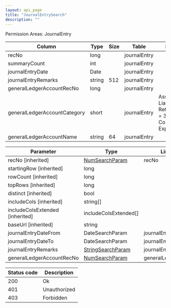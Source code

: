 ```yaml
---
layout: api_page
title: "JournalEntrySearch"
description: ""
---
```




Permission Areas: JournalEntry

| Column | Type | Size | Table | Description |
| ------ | ---- | ---- | ----- | ----------- |
| recNo | long |  | journalEntry | 
| summaryCount | int |  | journalEntry | 
| journalEntryDate | Date |  | journalEntry | 
| journalEntryRemarks | string | 512 | journalEntry | 
| generalLedgerAccountRecNo | long |  | journalEntry | 
| generalLedgerAccountCategory | short |  | journalEntry | Assets = 1, Liabilities = 2, RetainedEarnings = 3, Sales = 4, CostOfSales = 5, Expenses = 6
| generalLedgerAccountName | string | 64 | journalEntry | 

| Parameter | Type | Linked Column | Description |
| --------- | ---- | ------------- | ----------- |
| recNo [inherited] | [NumSearchParam](NumSearchParam) | recNo | 
| startingRow [inherited] | long |  | 
| rowCount [inherited] | long |  | 
| topRows [inherited] | long |  | 
| distinct [inherited] | bool |  | 
| includeCols [inherited] | string[] |  | 
| includeColsExtended [inherited] | includeColsExtended[] |  | 
| baseUrl [inherited] | string |  | 
| journalEntryDateFrom | DateSearchParam | journalEntryDate | 
| journalEntryDateTo | DateSearchParam | journalEntryDate | 
| journalEntryRemarks | [StringSearchParam](StringSearchParam) | journalEntryRemarks | 
| generalLedgerAccountRecNo | [NumSearchParam](NumSearchParam) | generalLedgerAccountRecNo | 

| Status code | Description |
| ----------- | ----------- |
| 200 | Ok |
| 401 | Unauthorized |
| 403 | Forbidden |
